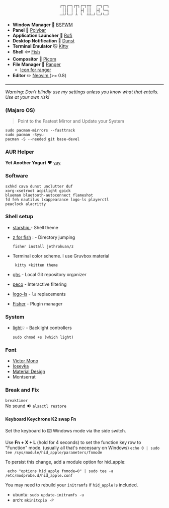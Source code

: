 <div align="center">

```css

┌┬┐┌─┐┌┬┐┌─┐┬┬  ┌─┐┌─┐
 │││ │ │ ├┤ ││  ├┤ └─┐
─┴┘└─┘ ┴ └  ┴┴─┘└─┘└─┘

```

</div>

- **Window Manager** :bento: [ BSPWM ](https://github.com/baskerville/bspwm)
- **Panel** :blossom: [ Polybar ](https://github.com/polybar/polybar)
- **Application Launcher** :rocket: [ Rofi ](https://github.com/davatorium/rofi)
- **Desktop Notification** :herb: [Dunst](https://github.com/dunst-project/dunst)
- **Terminal Emulator** :cat: [ Kitty ](https://github.com/kovidgoyal/kitty)
- **Shell** 🐟 [ Fish ](https://github.com/fish-shell/fish-shell)
- **Compositor** :shaved_ice: [Picom](https://github.com/yshui/picom)
- **File Manager** :flower_playing_cards: [ Ranger ](https://github.com/ranger/ranger)
  - [Icon for ranger](https://github.com/alexanderjeurissen/ranger_devicons)
- **Editor** :pencil2: [ Neovim ](https://github.com/neovim/neovim) (>= 0.8)

---

_Warning: Don't blindly use my settings unless you know what that entails. Use at your own risk!_

### (Majaro OS)

> Point to the Fastest Mirror and Update your System

```
sudo pacman-mirrors --fasttrack
sudo pacman -Syyu
pacman -S --needed git base-devel
```

### AUR Helper

**Yet Another Yogurt** :heart: [yay](https://github.com/Jguer/yay)

### Software

```
sxhkd cava dunst unclutter duf
xorg-xsetroot acpilight gpick
blueman bluetooth-autoconnect flameshot
fd feh nautilus lxappearance logo-ls playerctl
peaclock alacritty
```

### Shell setup

- [ starship ](https://starship.rs/) - Shell theme
- [z for fish](https://github.com/jethrokuan/z) : - Directory jumping
  ```
  fisher install jethrokuan/z
  ```
- Terminal color scheme. I use Gruvbox material

  ```
   kitty +kitten theme
  ```

- [ghs](https://github.com/x-motemen/ghq) - Local Git repository organizer
- [peco](https://github.com/peco/peco) - Interactive filtering
- [logo-ls](https://github.com/Yash-Handa/logo-ls) - `ls` replacements
- [Fisher](https://github.com/jorgebucaran/fisher) - Plugin manager

### System

- [light](https://archlinux.org/packages/community/x86_64/light/):bulb: - Backlight controllers

  ```
  sudo chmod +s (which light)
  ```

### Font

- [ Victor Mono ](https://rubjo.github.io/victor-mono/)
- [ Iosevka ](https://github.com/be5invis/Iosevka)
- [Material Design](https://github.com/Templarian/MaterialDesign-Font)
- Montserrat

### Break and Fix

`breaktimer`  
No sound :sound: `alsactl restore`

#### Keyboard Keychrone K2 swap Fn

Set the keyboard to :keyboard: Windows mode via the side switch.

Use **Fn + X + L** (hold for 4 seconds) to set the function key row to "Function" mode. (usually all that's necessary on Windows)
`echo 0 | sudo tee /sys/module/hid_apple/parameters/fnmode`

To persist this change, add a module option for hid_apple:

```
 echo "options hid_apple fnmode=0" | sudo tee -a /etc/modprobe.d/hid_apple.conf
```

You may need to rebuild your `initramfs` if `hid_apple` is included.

- ubuntu: `sudo update-initramfs -u`
- arch: `mkinitcpio -P`
